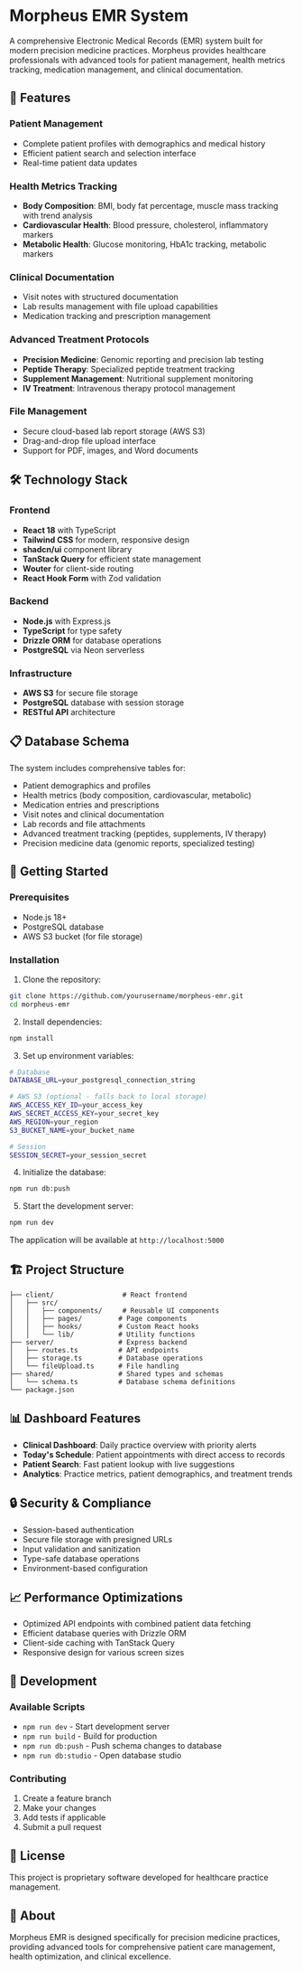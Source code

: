 # Morpheus EMR System

A comprehensive Electronic Medical Records (EMR) system built for modern precision medicine practices. Morpheus provides healthcare professionals with advanced tools for patient management, health metrics tracking, medication management, and clinical documentation.

## 🏥 Features

### Patient Management
- Complete patient profiles with demographics and medical history
- Efficient patient search and selection interface
- Real-time patient data updates

### Health Metrics Tracking
- **Body Composition**: BMI, body fat percentage, muscle mass tracking with trend analysis
- **Cardiovascular Health**: Blood pressure, cholesterol, inflammatory markers
- **Metabolic Health**: Glucose monitoring, HbA1c tracking, metabolic markers

### Clinical Documentation
- Visit notes with structured documentation
- Lab results management with file upload capabilities
- Medication tracking and prescription management

### Advanced Treatment Protocols
- **Precision Medicine**: Genomic reporting and precision lab testing
- **Peptide Therapy**: Specialized peptide treatment tracking
- **Supplement Management**: Nutritional supplement monitoring
- **IV Treatment**: Intravenous therapy protocol management

### File Management
- Secure cloud-based lab report storage (AWS S3)
- Drag-and-drop file upload interface
- Support for PDF, images, and Word documents

## 🛠 Technology Stack

### Frontend
- **React 18** with TypeScript
- **Tailwind CSS** for modern, responsive design
- **shadcn/ui** component library
- **TanStack Query** for efficient state management
- **Wouter** for client-side routing
- **React Hook Form** with Zod validation

### Backend
- **Node.js** with Express.js
- **TypeScript** for type safety
- **Drizzle ORM** for database operations
- **PostgreSQL** via Neon serverless

### Infrastructure
- **AWS S3** for secure file storage
- **PostgreSQL** database with session storage
- **RESTful API** architecture

## 📋 Database Schema

The system includes comprehensive tables for:
- Patient demographics and profiles
- Health metrics (body composition, cardiovascular, metabolic)
- Medication entries and prescriptions
- Visit notes and clinical documentation
- Lab records and file attachments
- Advanced treatment tracking (peptides, supplements, IV therapy)
- Precision medicine data (genomic reports, specialized testing)

## 🚀 Getting Started

### Prerequisites
- Node.js 18+ 
- PostgreSQL database
- AWS S3 bucket (for file storage)

### Installation

1. Clone the repository:
```bash
git clone https://github.com/yourusername/morpheus-emr.git
cd morpheus-emr
```

2. Install dependencies:
```bash
npm install
```

3. Set up environment variables:
```bash
# Database
DATABASE_URL=your_postgresql_connection_string

# AWS S3 (optional - falls back to local storage)
AWS_ACCESS_KEY_ID=your_access_key
AWS_SECRET_ACCESS_KEY=your_secret_key
AWS_REGION=your_region
S3_BUCKET_NAME=your_bucket_name

# Session
SESSION_SECRET=your_session_secret
```

4. Initialize the database:
```bash
npm run db:push
```

5. Start the development server:
```bash
npm run dev
```

The application will be available at `http://localhost:5000`

## 🏗 Project Structure

```
├── client/                 # React frontend
│   ├── src/
│   │   ├── components/     # Reusable UI components
│   │   ├── pages/         # Page components
│   │   ├── hooks/         # Custom React hooks
│   │   └── lib/           # Utility functions
├── server/                # Express backend
│   ├── routes.ts          # API endpoints
│   ├── storage.ts         # Database operations
│   └── fileUpload.ts      # File handling
├── shared/                # Shared types and schemas
│   └── schema.ts          # Database schema definitions
└── package.json
```

## 📊 Dashboard Features

- **Clinical Dashboard**: Daily practice overview with priority alerts
- **Today's Schedule**: Patient appointments with direct access to records
- **Patient Search**: Fast patient lookup with live suggestions
- **Analytics**: Practice metrics, patient demographics, and treatment trends

## 🔒 Security & Compliance

- Session-based authentication
- Secure file storage with presigned URLs
- Input validation and sanitization
- Type-safe database operations
- Environment-based configuration

## 📈 Performance Optimizations

- Optimized API endpoints with combined patient data fetching
- Efficient database queries with Drizzle ORM
- Client-side caching with TanStack Query
- Responsive design for various screen sizes

## 🔧 Development

### Available Scripts

- `npm run dev` - Start development server
- `npm run build` - Build for production
- `npm run db:push` - Push schema changes to database
- `npm run db:studio` - Open database studio

### Contributing

1. Create a feature branch
2. Make your changes
3. Add tests if applicable
4. Submit a pull request

## 📝 License

This project is proprietary software developed for healthcare practice management.

## 🏥 About

Morpheus EMR is designed specifically for precision medicine practices, providing advanced tools for comprehensive patient care management, health optimization, and clinical excellence.